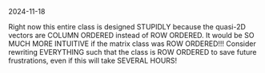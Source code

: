 2024-11-18

Right now this entire class is designed STUPIDLY because the quasi-2D vectors are COLUMN ORDERED instead of ROW ORDERED. It would be SO MUCH MORE INTUITIVE if the matrix class was ROW ORDERED!!! Consider rewriting EVERYTHING such that the class is ROW ORDERED to save future frustrations, even if this will take SEVERAL HOURS!
